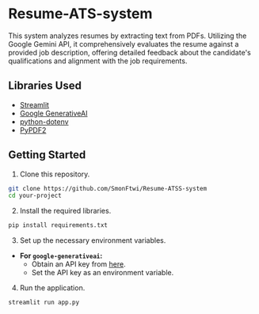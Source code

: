 # Resume-ATS-system

This system analyzes resumes by extracting text from PDFs. Utilizing the Google Gemini API, it comprehensively evaluates the resume against a provided job description, offering detailed feedback about the candidate's qualifications and alignment with the job requirements.

## Libraries Used

- [Streamlit](https://streamlit.io/)
- [Google GenerativeAI](https://example.com/generativeai)
- [python-dotenv](https://pypi.org/project/python-dotenv/)
- [PyPDF2](https://pythonhosted.org/PyPDF2/)

## Getting Started

1. Clone this repository.

```bash
git clone https://github.com/SmonFtwi/Resume-ATSS-system
cd your-project
```

2. Install the required libraries.

```bash
pip install requirements.txt
```

3. Set up the necessary environment variables.

- **For `google-generativeai`:**
  - Obtain an API key from [here](https://makersuite.google.com/app/apikey).
  - Set the API key as an environment variable.

4. Run the application.

```bash
streamlit run app.py
```
